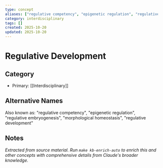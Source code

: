 ```yaml
---
type: concept
aliases: ["regulative competency", "epigenetic regulation", "regulative embryogenesis", "morphological homeostasis", "regulative development"]
category: interdisciplinary
tags: []
created: 2025-10-20
updated: 2025-10-20
---
```


# Regulative Development

## Category

- Primary: [[Interdisciplinary]]

## Alternative Names

Also known as: "regulative competency", "epigenetic regulation", "regulative embryogenesis", "morphological homeostasis", "regulative development"

## Notes

*Extracted from source material. Run `make kb-enrich-auto` to enrich this and other concepts with comprehensive details from Claude's broader knowledge.*
